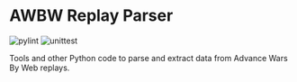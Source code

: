 # AWBW Replay Parser

![pylint](https://github.com/TarkanAl-Kazily/awbw_replay_parser/actions/workflows/pylint.yml/badge.svg)
![unittest](https://github.com/TarkanAl-Kazily/awbw_replay_parser/actions/workflows/python-unittest.yml/badge.svg)


Tools and other Python code to parse and extract data from Advance Wars By Web replays.
